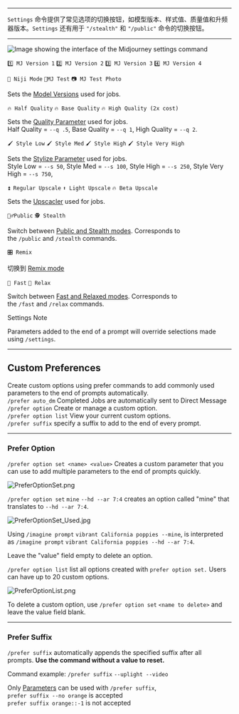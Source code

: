 
---


`Settings` 命令提供了常见选项的切换按钮，如模型版本、样式值、质量值和升频器版本。`Settings` 还有用于 `"/stealth"` 和 `"/public"` 命令的切换按钮。

---
![Image showing the interface of the Midjourney settings command](https://cdn.document360.io/3040c2b6-fead-4744-a3a9-d56d621c6c7e/Images/Documentation/MJ_settings.png)

`1️⃣ MJ Version 1` `2️⃣ MJ Version 2` `3️⃣ MJ Version 3` `4️⃣ MJ Version 4`

`🌈 Niji Mode` `🤖MJ Test` `📷 MJ Test Photo`

Sets the [Model Versions](https://docs.midjourney.com/models) used for jobs.  
  

`🔥 Half Quality` `🔥 Base Quality` `🔥 High Quality (2x cost)`

Sets the [Quality Parameter](https://docs.midjourney.com/quality) used for jobs.  
Half Quality = `--q .5`, Base Quality = `--q 1`, High Quality = `--q 2`.  
  

`🖌️ Style Low` `🖌️ Style Med` `🖌️ Style High` `🖌️ Style Very High`

Sets the [Stylize Parameter](https://docs.midjourney.com/stylize) used for jobs.  
Style Low = `--s 50`, Style Med = `--s 100`, Style High = `--s 250`, Style Very High = `--s 750`,  
  

`⏫ Regular Upscale` `⬆️ Light Upscale` `🔥 Beta Upscale`

Sets the [Upscacler](https://docs.midjourney.com/upscalers) used for jobs.  
  

`🧍‍♂️Public` `🕵️ Stealth`

Switch between [Public and Stealth modes](https://docs.midjourney.com/stealth). Corresponds to the `/public` and `/stealth` commands.  
  

`🎛️ Remix`

切换到 [Remix mode](https://docs.midjourney.com/docs/remix)  

  

`🐇 Fast` `🐢 Relax`

Switch between [Fast and Relaxed modes](https://docs.midjourney.com/fast-relax). Corresponds to the `/fast` and `/relax` commands.  
  

Settings Note

Parameters added to the end of a prompt will override selections made using `/settings`.

---

## Custom Preferences

Create custom options using prefer commands to add commonly used parameters to the end of prompts automatically.  
`/prefer auto_dm` Completed Jobs are automatically sent to Direct Message  
`/prefer option` Create or manage a custom option.  
`/prefer option list` View your current custom options.  
`/prefer suffix` specify a suffix to add to the end of every prompt.

---

### Prefer Option

`/prefer option set <name> <value>` Creates a custom parameter that you can use to add multiple parameters to the end of prompts quickly.

![PreferOptionSet.png](https://cdn.document360.io/3040c2b6-fead-4744-a3a9-d56d621c6c7e/Images/Documentation/PreferOptionSet.png)

`/prefer option set` `mine` `--hd --ar 7:4` creates an option called "mine" that translates to `--hd --ar 7:4`.  
  

![PreferOptionSet_Used.jpg](https://cdn.document360.io/3040c2b6-fead-4744-a3a9-d56d621c6c7e/Images/Documentation/PreferOptionSet_Used.jpg)

Using `/imagine prompt` `vibrant California poppies --mine`, is interpreted as `/imagine prompt` `vibrant California poppies --hd --ar 7:4`.

Leave the "value" field empty to delete an option.  
  

`/prefer option list` list all options created with `prefer option set.` Users can have up to 20 custom options.

![PreferOptionList.png](https://cdn.document360.io/3040c2b6-fead-4744-a3a9-d56d621c6c7e/Images/Documentation/PreferOptionList.png)

To delete a custom option, use `/prefer option set` `<name to delete>` and leave the value field blank.

---

### Prefer Suffix

`/prefer suffix` automatically appends the specified suffix after all prompts. **Use the command without a value to reset.**

Command example: `/prefer suffix` `--uplight --video`

Only [Parameters](https://docs.midjourney.com/parameter-list) can be used with `/prefer suffix`,  
`prefer suffix --no orange` is accepted  
`prefer suffix orange::-1` is not accepted